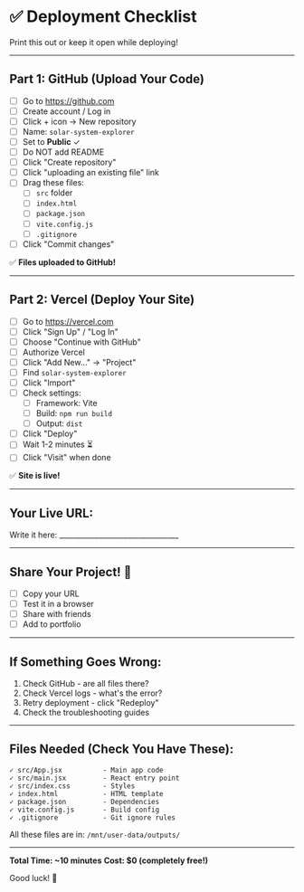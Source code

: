 # ✅ Deployment Checklist

Print this out or keep it open while deploying!

---

## Part 1: GitHub (Upload Your Code)

- [ ] Go to https://github.com
- [ ] Create account / Log in
- [ ] Click + icon → New repository
- [ ] Name: `solar-system-explorer`
- [ ] Set to **Public** ✓
- [ ] Do NOT add README
- [ ] Click "Create repository"
- [ ] Click "uploading an existing file" link
- [ ] Drag these files:
  - [ ] `src` folder
  - [ ] `index.html`
  - [ ] `package.json`
  - [ ] `vite.config.js`
  - [ ] `.gitignore`
- [ ] Click "Commit changes"

✅ **Files uploaded to GitHub!**

---

## Part 2: Vercel (Deploy Your Site)

- [ ] Go to https://vercel.com
- [ ] Click "Sign Up" / "Log In"
- [ ] Choose "Continue with GitHub"
- [ ] Authorize Vercel
- [ ] Click "Add New..." → "Project"
- [ ] Find `solar-system-explorer`
- [ ] Click "Import"
- [ ] Check settings:
  - [ ] Framework: Vite
  - [ ] Build: `npm run build`
  - [ ] Output: `dist`
- [ ] Click "Deploy"
- [ ] Wait 1-2 minutes ⏳
- [ ] Click "Visit" when done

✅ **Site is live!**

---

## Your Live URL:
Write it here: _________________________________

---

## Share Your Project! 🎉

- [ ] Copy your URL
- [ ] Test it in a browser
- [ ] Share with friends
- [ ] Add to portfolio

---

## If Something Goes Wrong:

1. Check GitHub - are all files there?
2. Check Vercel logs - what's the error?
3. Retry deployment - click "Redeploy"
4. Check the troubleshooting guides

---

## Files Needed (Check You Have These):

```
✓ src/App.jsx          - Main app code
✓ src/main.jsx         - React entry point
✓ src/index.css        - Styles
✓ index.html           - HTML template
✓ package.json         - Dependencies
✓ vite.config.js       - Build config
✓ .gitignore           - Git ignore rules
```

All these files are in: `/mnt/user-data/outputs/`

---

**Total Time: ~10 minutes**
**Cost: $0 (completely free!)**

Good luck! 🚀
